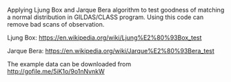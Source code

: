 Applying Ljung Box and Jarque Bera algorithm to test goodness of matching a normal distribution in GILDAS/CLASS program. Using this code can remove bad scans of observation.

Ljung Box: https://en.wikipedia.org/wiki/Ljung%E2%80%93Box_test

Jarque Bera: https://en.wikipedia.org/wiki/Jarque%E2%80%93Bera_test

The example data can be downloaded from http://gofile.me/5iK1o/9o1nNvnkW
